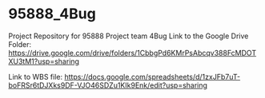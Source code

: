 # 95888_4Bug
Project Repository for 95888 Project team 4Bug
Link to the Google Drive Folder: https://drive.google.com/drive/folders/1CbbgPd6KMrPsAbcqv388FcMDOTXU3tM1?usp=sharing

Link to WBS file: https://docs.google.com/spreadsheets/d/1zxJFb7uT-boFRSr6tDJXks9DF-VJO46SDZu1KIk9Enk/edit?usp=sharing
